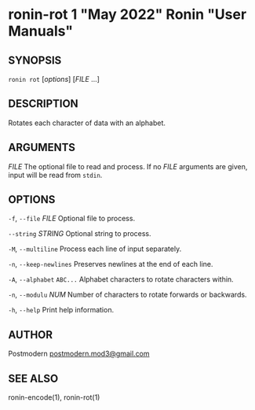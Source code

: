 # ronin-rot 1 "May 2022" Ronin "User Manuals"

## SYNOPSIS

`ronin rot` [*options*] [*FILE* ...]

## DESCRIPTION

Rotates each character of data with an alphabet.

## ARGUMENTS

*FILE*
  The optional file to read and process. If no *FILE* arguments are given,
  input will be read from `stdin`.

## OPTIONS

`-f`, `--file` *FILE*
  Optional file to process.

`--string` *STRING*
  Optional string to process.

`-M`, `--multiline`
  Process each line of input separately.

`-n`, `--keep-newlines`
  Preserves newlines at the end of each line.

`-A`, `--alphabet` `ABC...`
  Alphabet characters to rotate characters within.

`-n`, `--modulu` *NUM*
  Number of characters to rotate forwards or backwards.

`-h`, `--help`
  Print help information.

## AUTHOR

Postmodern <postmodern.mod3@gmail.com>

## SEE ALSO

ronin-encode(1), ronin-rot(1)
